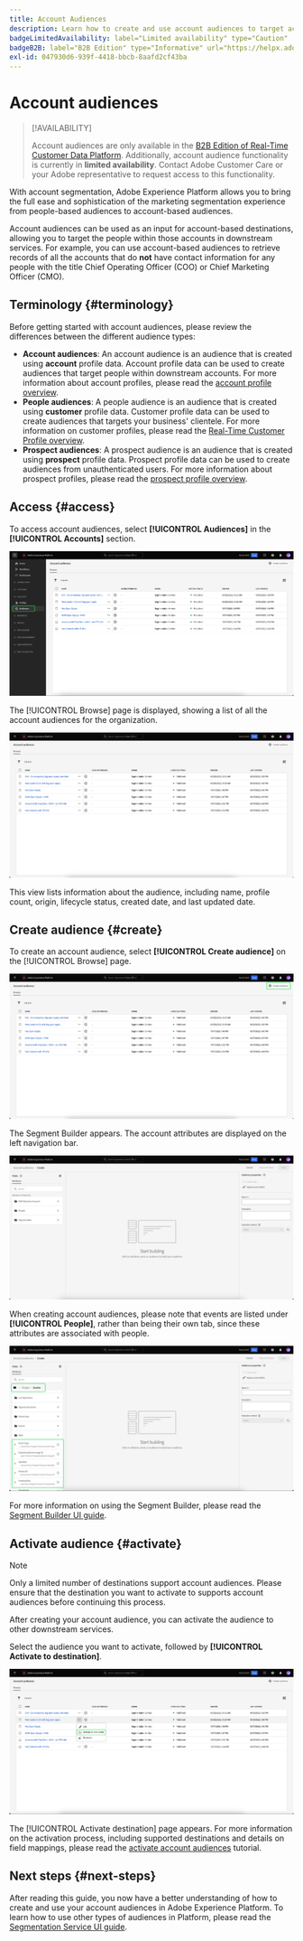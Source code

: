 ```yaml
---
title: Account Audiences
description: Learn how to create and use account audiences to target account profiles in downstream destinations.
badgeLimitedAvailability: label="Limited availability" type="Caution"
badgeB2B: label="B2B Edition" type="Informative" url="https://helpx.adobe.com/legal/product-descriptions/real-time-customer-data-platform-b2b-edition-prime-and-ultimate-packages.html newtab=true"
exl-id: 047930d6-939f-4418-bbcb-8aafd2cf43ba
---
```

# Account audiences

>[!AVAILABILITY]
>
>Account audiences are only available in the [B2B Edition of Real-Time Customer Data Platform](../../rtcdp/b2b-overview.md). Additionally, account audience functionality is currently in **limited availability**. Contact Adobe Customer Care or your Adobe representative to request access to this functionality.

With account segmentation, Adobe Experience Platform allows you to bring the full ease and sophistication of the marketing segmentation experience from people-based audiences to account-based audiences. 

Account audiences can be used as an input for account-based destinations, allowing you to target the people within those accounts in downstream services. For example, you can use account-based audiences to retrieve records of all the accounts that do **not** have contact information for any people with the title Chief Operating Officer (COO) or Chief Marketing Officer (CMO).

## Terminology {#terminology}

Before getting started with account audiences, please review the differences between the different audience types:

- **Account audiences**: An account audience is an audience that is created using **account** profile data. Account profile data can be used to create audiences that target people within downstream accounts. For more information about account profiles, please read the [account profile overview](../../rtcdp/accounts/account-profile-overview.md).
- **People audiences**: A people audience is an audience that is created using **customer** profile data. Customer profile data can be used to create audiences that targets your business' clientele. For more information on customer profiles, please read the [Real-Time Customer Profile overview](../../profile/home.md).
- **Prospect audiences**: A prospect audience is an audience that is created using **prospect** profile data. Prospect profile data can be used to create audiences from unauthenticated users. For more information about prospect profiles, please read the [prospect profile overview](../../profile/ui/prospect-profile.md).

## Access {#access}

To access account audiences, select **[!UICONTROL Audiences]** in the **[!UICONTROL Accounts]** section.

![The Audiences button is highlighted within the Accounts section.](../images/ui/account-audiences/select.png)

The [!UICONTROL Browse] page is displayed, showing a list of all the account audiences for the organization.

![The account audiences belonging to the organization are displayed.](../images/ui/account-audiences/browse.png)

This view lists information about the audience, including name, profile count, origin, lifecycle status, created date, and last updated date.

## Create audience {#create}

To create an account audience, select **[!UICONTROL Create audience]** on the [!UICONTROL Browse] page.

![The [!UICONTROL Create audience] button is highlighted on the account audience browse page.](../images/ui/account-audiences/select-create-audience.png)

The Segment Builder appears. The account attributes are displayed on the left navigation bar.

![The Segment Builder is displayed. Note that only the attributes are displayed.](../images/ui/account-audiences/segment-builder.png)

When creating account audiences, please note that events are listed under **[!UICONTROL People]**, rather than being their own tab, since these attributes are associated with people.

![The location to find events, which is within the [!UICONTROL People] folder, is highlighted.](../images/ui/account-audiences/attributes.png)

For more information on using the Segment Builder, please read the [Segment Builder UI guide](./segment-builder.md).

## Activate audience {#activate}

>[!NOTE]
>
>Only a limited number of destinations support account audiences. Please ensure that the destination you want to activate to supports account audiences before continuing this process.

After creating your account audience, you can activate the audience to other downstream services.

Select the audience you want to activate, followed by **[!UICONTROL Activate to destination]**.

![The [!UICONTROL Activate to destination] button is highlighted in the quick actions menu for the selected audience.](../images/ui/account-audiences/activate.png)

The [!UICONTROL Activate destination] page appears. For more information on the activation process, including supported destinations and details on field mappings, please read the [activate account audiences](/help/destinations/ui/activate-account-audiences.md) tutorial.

## Next steps {#next-steps}

After reading this guide, you now have a better understanding of how to create and use your account audiences in Adobe Experience Platform. To learn how to use other types of audiences in Platform, please read the [Segmentation Service UI guide](./overview.md).
